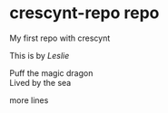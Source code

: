# crescynt-repo repo

My first repo with crescynt

This is by *Leslie*

Puff the magic dragon  
Lived by the sea  

more lines